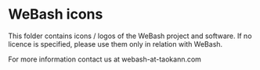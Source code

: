 # WeBash icons
This folder contains icons / logos of the WeBash project and software.
If no licence is specified, please use them only in relation with WeBash.


For more information contact us at webash-at-taokann.com

